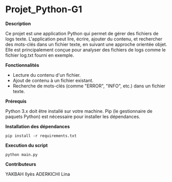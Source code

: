 # Projet_Python-G1


**Description**

Ce projet est une application Python qui permet de gérer des fichiers de logs texte. L'application peut lire, écrire, ajouter du contenu, et rechercher des mots-clés dans un fichier texte, en suivant une approche orientée objet. Elle est principalement conçue pour analyser des fichiers de logs comme le fichier log.txt fourni en exemple.

**Fonctionnalités**

- Lecture du contenu d'un fichier.
- Ajout de contenu à un fichier existant.
- Recherche de mots-clés (comme "ERROR", "INFO", etc.) dans un fichier texte.

**Prérequis**

Python 3.x doit être installé sur votre machine.
Pip (le gestionnaire de paquets Python) est nécessaire pour installer les dépendances.

**Installation des dépendances**

```
pip install -r requirements.txt
```

**Execution du script**

```
python main.py
```

**Contributeurs**

YAKBAH Ilyès
ADERKICHI Lina
